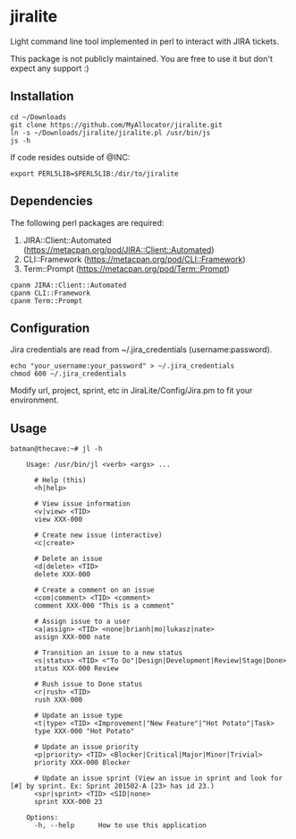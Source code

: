 # jiralite
Light command line tool implemented in perl to interact with JIRA tickets.

This package is not publicly maintained. You are free to use it but don't expect any support :)

## Installation

```
cd ~/Downloads
git clone https://github.com/MyAllocator/jiralite.git
ln -s ~/Downloads/jiralite/jiralite.pl /usr/bin/js
js -h
```

If code resides outside of @INC:

```
export PERL5LIB=$PERL5LIB:/dir/to/jiralite
```

## Dependencies

The following perl packages are required:

1. JIRA::Client::Automated (https://metacpan.org/pod/JIRA::Client::Automated)
2. CLI::Framework (https://metacpan.org/pod/CLI::Framework)
3. Term::Prompt (https://metacpan.org/pod/Term::Prompt)

```
cpanm JIRA::Client::Automated
cpanm CLI::Framework
cpanm Term::Prompt
```

## Configuration

Jira credentials are read from ~/.jira_credentials (username:password).

```
echo "your_username:your_password" > ~/.jira_credentials
chmod 600 ~/.jira_credentials
```

Modify url, project, sprint, etc in JiraLite/Config/Jira.pm to fit your environment.

## Usage

```
batman@thecave:~# jl -h

    Usage: /usr/bin/jl <verb> <args> ...

      # Help (this)
      <h|help>

      # View issue information
      <v|view> <TID>
      view XXX-000

      # Create new issue (interactive)
      <c|create>

      # Delete an issue
      <d|delete> <TID>
      delete XXX-000

      # Create a comment on an issue
      <com|comment> <TID> <comment>
      comment XXX-000 "This is a comment"

      # Assign issue to a user
      <a|assign> <TID> <none|brianh|mo|lukasz|nate>
      assign XXX-000 nate

      # Transition an issue to a new status
      <s|status> <TID> <"To Do"|Design|Development|Review|Stage|Done>
      status XXX-000 Review

      # Rush issue to Done status
      <r|rush> <TID>
      rush XXX-000

      # Update an issue type
      <t|type> <TID> <Improvement|"New Feature"|"Hot Potato"|Task>
      type XXX-000 "Hot Potato"

      # Update an issue priority
      <p|priority> <TID> <Blocker|Critical|Major|Minor|Trivial>
      priority XXX-000 Blocker

      # Update an issue sprint (View an issue in sprint and look for [#] by sprint. Ex: Sprint 201502-A [23> has id 23.)
      <spr|sprint> <TID> <SID|none>
      sprint XXX-000 23

    Options:
      -h, --help      How to use this application
```
